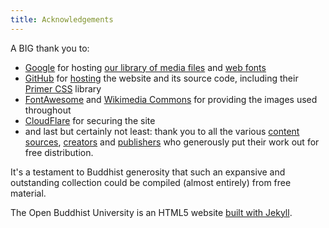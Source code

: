 ```yaml
---
title: Acknowledgements
---
```


A BIG thank you to:

- [Google](https://about.google/) for hosting [our library of media files](https://drive.google.com/drive/folders/1RJi6bEXa25zizGdsm5evCycYuY6a2D8r) and [web fonts](https://fonts.google.com/specimen/EB+Garamond)
- [GitHub](https://github.com/about/) for [hosting](https://pages.github.com/) the website and its source code, including their [Primer CSS](https://primer.style/) library
- [FontAwesome](https://fontawesome.com/) and [Wikimedia Commons](https://commons.wikimedia.org/wiki/Main_Page) for providing the images used throughout
- [CloudFlare](https://www.cloudflare.com/application-security/) for securing the site
- and last but certainly not least: thank you to all the various [content sources](https://www.buddhistuniversity.net/sources/), [creators](https://buddhistuniversity.net/authors/) and [publishers](https://buddhistuniversity.net/publishers/) who generously put their work out for free distribution.

It's a testament to Buddhist generosity that such an expansive and outstanding collection could be compiled (almost entirely) from free material.

The Open Buddhist University is an HTML5 website [built with Jekyll](https://jekyllrb.com/).
